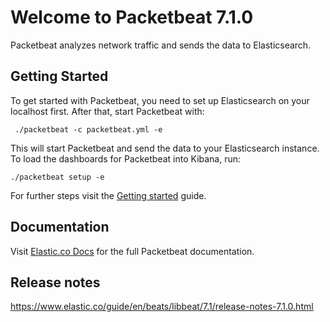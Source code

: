 # Welcome to Packetbeat 7.1.0

Packetbeat analyzes network traffic and sends the data to Elasticsearch.

## Getting Started

To get started with Packetbeat, you need to set up Elasticsearch on
your localhost first. After that, start Packetbeat with:

     ./packetbeat -c packetbeat.yml -e

This will start Packetbeat and send the data to your Elasticsearch
instance. To load the dashboards for Packetbeat into Kibana, run:

    ./packetbeat setup -e

For further steps visit the
[Getting started](https://www.elastic.co/guide/en/beats/packetbeat/7.1/packetbeat-getting-started.html) guide.

## Documentation

Visit [Elastic.co Docs](https://www.elastic.co/guide/en/beats/packetbeat/7.1/index.html)
for the full Packetbeat documentation.

## Release notes

https://www.elastic.co/guide/en/beats/libbeat/7.1/release-notes-7.1.0.html
